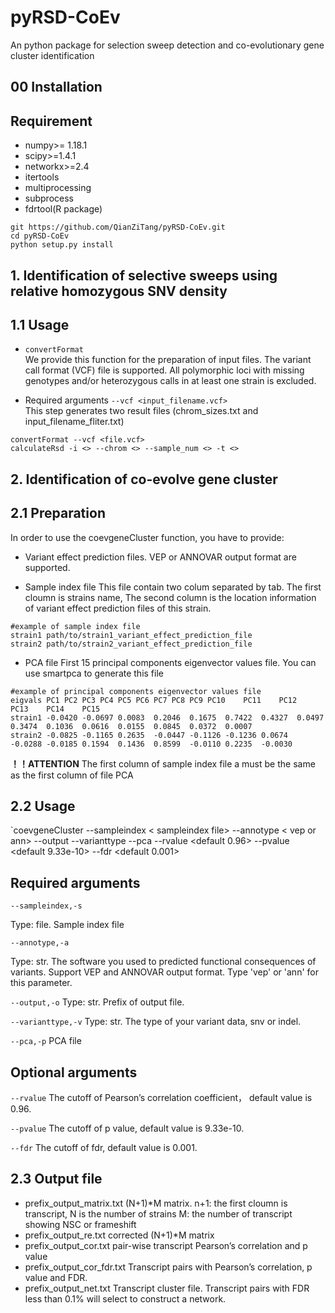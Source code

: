# pyRSD-CoEv
An python package for selection sweep detection and co-evolutionary gene cluster identification

## 00 Installation
## Requirement
+ numpy>= 1.18.1
+ scipy>=1.4.1
+ networkx>=2.4
+ itertools
+ multiprocessing
+ subprocess
+ fdrtool(R package)

```
git https://github.com/QianZiTang/pyRSD-CoEv.git
cd pyRSD-CoEv
python setup.py install
```
## 1. Identification of selective sweeps using relative homozygous SNV density

## 1.1 Usage
+ `convertFormat`  
We provide this function for the preparation of input files. The variant call format (VCF) file is supported. All polymorphic loci with missing genotypes and/or heterozygous calls in at least one strain is excluded.

+ Required arguments
`--vcf <input_filename.vcf> `  
This step generates two result files (chrom_sizes.txt and input_filename_fliter.txt)
```
convertFormat --vcf <file.vcf>
calculateRsd -i <> --chrom <> --sample_num <> -t <>

```


## 2. Identification of co-evolve gene cluster

## 2.1 Preparation
In order to use the coevgeneCluster function, you have to provide:
+ Variant effect prediction files. VEP or ANNOVAR output format are supported.

+ Sample index file
This file contain two colum separated by tab. The first cloumn is strains name, The second column is the location information of variant effect prediction files of this strain.
```
#example of sample index file
strain1	path/to/strain1_variant_effect_prediction_file
strain2	path/to/strain2_variant_effect_prediction_file
```
+ PCA file
First 15 principal components eigenvector values file. You can use smartpca to generate this file
```
#example of principal components eigenvector values file
eigvals	PC1	PC2	PC3	PC4	PC5	PC6	PC7	PC8	PC9	PC10	PC11	PC12	PC13	PC14	PC15
strain1	-0.0420	-0.0697	0.0083	0.2046	0.1675	0.7422	0.4327	0.0497	0.3474	0.1036	0.0616	0.0155	0.0845	0.0372	0.0007
strain2	-0.0825	-0.1165	0.2635	-0.0447	-0.1126	-0.1236	0.0674	-0.0288	-0.0185	0.1594	0.1436	0.8599	-0.0110	0.2235	-0.0030
```
**！！ATTENTION**
The first column of sample index file a must be the same as the first column of file PCA

## 2.2 Usage
`coevgeneCluster --sampleindex < sampleindex file> --annotype < vep or ann> --output <prefix output file name> --varianttype <snv or indel> --pca <pca file> --rvalue <default 0.96> --pvalue <default 9.33e-10> --fdr <default 0.001>
## Required arguments
`--sampleindex,-s` 

Type: file. 
Sample index file

`--annotype,-a` 

Type: str. 
The software you used to predicted functional consequences of variants. Support VEP and ANNOVAR output format. Type 'vep' or 'ann' for this parameter.

`--output,-o`
Type: str.
Prefix of output file.

`--varianttype,-v`
Type: str.
The type of your variant data, snv or indel.

`--pca,-p`
PCA file
## Optional arguments
`--rvalue`
The cutoff of Pearson’s correlation coefficient， default value is 0.96.

`--pvalue`
The cutoff of p value, default value is 9.33e-10.

`--fdr`
The cutoff of fdr, default value is 0.001.
## 2.3 Output file
+ prefix_output_matrix.txt
(N+1)*M matrix. 
n+1: the first cloumn is transcript, N is the number of strains
M: the number of transcript showing NSC or frameshift
+ prefix_output_re.txt
corrected (N+1)*M matrix
+ prefix_output_cor.txt
pair-wise transcript Pearson’s correlation and p value
+ prefix_output_cor_fdr.txt
Transcript pairs with Pearson’s correlation, p value and FDR.
+ prefix_output_net.txt
Transcript cluster file. Transcript pairs with FDR less than 0.1% will select to construct a network.
